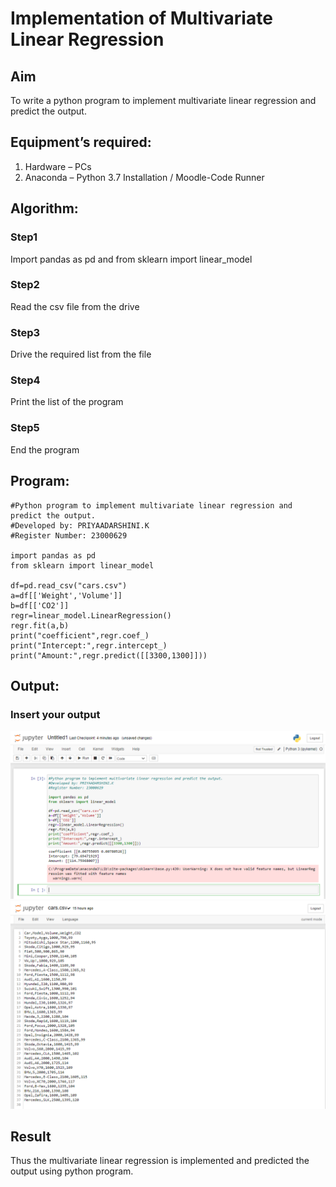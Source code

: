# Implementation of Multivariate Linear Regression
## Aim
To write a python program to implement multivariate linear regression and predict the output.
## Equipment’s required:
1.	Hardware – PCs
2.	Anaconda – Python 3.7 Installation / Moodle-Code Runner
## Algorithm:
### Step1
Import pandas as pd and from sklearn import linear_model

### Step2
Read the csv file from the drive

### Step3
Drive the required list from the file

### Step4
Print the list of the program

### Step5
End the program



## Program:
```
#Python program to implement multivariate linear regression and predict the output.
#Developed by: PRIYAADARSHINI.K
#Register Number: 23000629

import pandas as pd
from sklearn import linear_model

df=pd.read_csv("cars.csv")
a=df[['Weight','Volume']]
b=df[['CO2']]
regr=linear_model.LinearRegression()
regr.fit(a,b)
print("coefficient",regr.coef_)
print("Intercept:",regr.intercept_)
print("Amount:",regr.predict([[3300,1300]]))

```
## Output:

### Insert your output

![output](/output.png)
![output](/Output1.png)

## Result
Thus the multivariate linear regression is implemented and predicted the output using python program.
